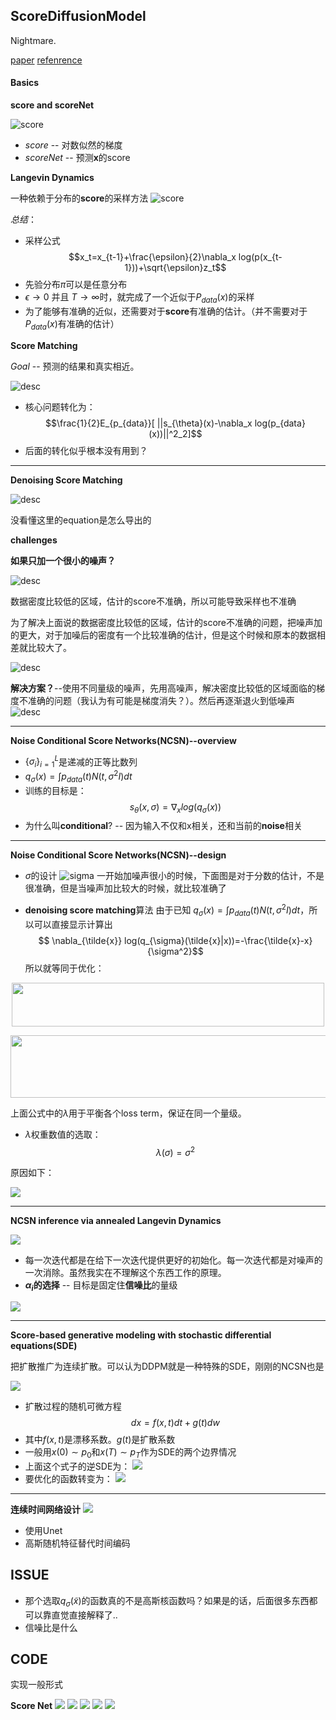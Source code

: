 ## ScoreDiffusionModel

Nightmare.

[paper](https://arxiv.org/pdf/2011.13456.pdf) 
[refenrence](https://www.bilibili.com/video/BV1Dd4y1A7oz/?spm_id_from=333.788&vd_source=9c6d95442eaa08adb6f5c78841910257)
#### Basics

**score and scoreNet**

![score](./1.png)

- *score* -- 对数似然的梯度
- *scoreNet* -- 预测**x**的score

**Langevin Dynamics**

一种依赖于分布的**score**的采样方法
![score](./2.png)

*总结*：
- 采样公式
$$x_t=x_{t-1}+\frac{\epsilon}{2}\nabla_x log(p(x_{t-1}))+\sqrt{\epsilon}z_t$$
- 先验分布$\pi$可以是任意分布
- $\epsilon \rightarrow 0$ 并且 $T \rightarrow \infty$时，就完成了一个近似于$P_{data}(x)$的采样
- 为了能够有准确的近似，还需要对于**score**有准确的估计。（并不需要对于$P_{data}(x)$有准确的估计）

**Score Matching**

*Goal* -- 预测的结果和真实相近。

![desc](./3.png)

- 核心问题转化为：
$$\frac{1}{2}E_{p_{data}}[ ||s_{\theta}(x)-\nabla_x log(p_{data}(x))||^2_2]$$
- 后面的转化似乎根本没有用到？

****

**Denoising Score Matching**

![desc](./4.png)

没看懂这里的equation是怎么导出的

**challenges**

**如果只加一个很小的噪声？**

![desc](./5.png)

数据密度比较低的区域，估计的score不准确，所以可能导致采样也不准确


为了解决上面说的数据密度比较低的区域，估计的score不准确的问题，把噪声加的更大，对于加噪后的密度有一个比较准确的估计，但是这个时候和原本的数据相差就比较大了。

![desc](./6.png)

**解决方案？**--使用不同量级的噪声，先用高噪声，解决密度比较低的区域面临的梯度不准确的问题（我认为有可能是梯度消失？）。然后再逐渐退火到低噪声
![desc](./7.png)


****

**Noise Conditional Score Networks(NCSN)--overview**

- $\{\sigma_i\}_{i=1}^L$是递减的正等比数列
- $q_\sigma(x)=\int p_{data}(t) N(t,\sigma^2 I)dt$
- 训练的目标是：
$$s_\theta(x,\sigma)=\nabla_x log (q_\sigma(x))$$
- 为什么叫**conditional**? -- 因为输入不仅和x相关，还和当前的**noise**相关

****

**Noise Conditional Score Networks(NCSN)--design**

- $\sigma$的设计
![sigma](./8.png)
一开始加噪声很小的时候，下面图是对于分数的估计，不是很准确，但是当噪声加比较大的时候，就比较准确了

- **denoising score matching**算法
由于已知  $q_\sigma(x)=\int p_{data}(t) N(t,\sigma^2 I)dt$，所以可以直接显示计算出
$$ \nabla_{\tilde{x}} log(q_{\sigma}(\tilde{x}|x))=-\frac{\tilde{x}-x}{\sigma^2}$$
所以就等同于优化：
<p style="text-align: center;">
<img src="9.png" width="500" height="70"/>
</p>
<p style="text-align: center;">
<img src="10.png" width="700" height="100"/>
</p>

上面公式中的$\lambda$用于平衡各个loss term，保证在同一个量级。

- $\lambda$权重数值的选取：$$ \lambda(\sigma)=\sigma^2$$

原因如下：

![](./11.png)

****

**NCSN inference via annealed Langevin Dynamics**

![](./12.png)

- 每一次迭代都是在给下一次迭代提供更好的初始化。每一次迭代都是对噪声的一次消除。虽然我实在不理解这个东西工作的原理。
- **$\alpha_i$的选择** -- 目标是固定住**信噪比**的量级

![](./13.png)


****
**Score-based generative modeling with stochastic differential equations(SDE)**

把扩散推广为连续扩散。可以认为DDPM就是一种特殊的SDE，刚刚的NCSN也是

![](./14.png)

- 扩散过程的随机可微方程
$$ dx = f(x,t)dt + g(t) dw$$
- 其中$f(x,t)$是漂移系数。$g(t)$是扩散系数
- 一般用$x(0) \sim p_0$和$x(T)\sim p_T$作为SDE的两个边界情况
- 上面这个式子的逆SDE为：
![](./15.png)
- 要优化的函数转变为：
![](./16.png)

****

**连续时间网络设计**
![](./17.png)
- 使用Unet
- 高斯随机特征替代时间编码


## ISSUE
- 那个选取$q_\sigma(\tilde{x})$的函数真的不是高斯核函数吗？如果是的话，后面很多东西都可以靠直觉直接解释了..
- 信噪比是什么

## CODE
实现一般形式

**Score Net**
![](./18.png)
![](./19.png)
![](./20.png)
![](./21.png)
![](./22.png)

